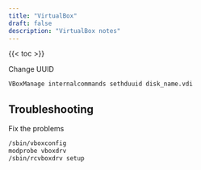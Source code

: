```yaml
---
title: "VirtualBox"
draft: false
description: "VirtualBox notes"
---
```


{{< toc >}}

Change UUID

```bash
VBoxManage internalcommands sethduuid disk_name.vdi
```

## Troubleshooting

Fix the problems

```bash
/sbin/vboxconfig
modprobe vboxdrv
/sbin/rcvboxdrv setup
```

